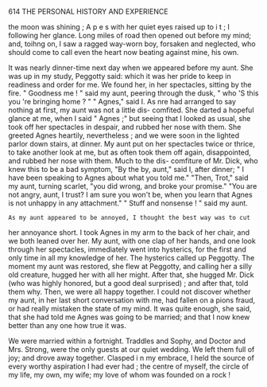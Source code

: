 614           THE PERSONAL HISTORY AND EXPERIENCE

the moon was shining ; A p e s with her quiet eyes raised up to i t ; I
following her glance. Long miles of road then opened out before my
mind; and, toihng on, I saw a ragged way-worn boy, forsaken and neglected,
who should come to call even the heart now beating against mine, his own.

   It was nearly dinner-time next day when we appeared before my aunt.
She was up in my study, Peggotty said: which it was her pride to keep
in readiness and order for me. We found her, in her spectacles, sitting by
the fire.
   " Goodness me ! " said my aunt, peering through the dusk, " who 'S
this you 're bringing home ? "
    " Agnes," said I.
   As nre had arranged to say nothing at first, my aunt was not a little dis-
comfited. She darted a hopeful glance at me, when I said " Agnes ;" but
seeing that I looked as usual, she took off her spectacles in despair, and
rubbed her nose with them.
    She greeted Agnes heartily, nevertheless ; and we were soon in the
lighted parlor down stairs, at dinner. My aunt put on her spectacles
twice or thrice, to take another look at me, but as often took them off
again, disappointed, and rubbed her nose with them. Much to the dis-
comfiture of Mr. Dick, who knew this to be a bad symptom,
    "By the by, aunt," said I, after dinner; " I have been speaking to
Agnes about what you told me."
    "Then, Trot," said my aunt, turning scarlet, "you did wrong, and
broke your promise."
    "You are not angry, aunt, I trust? I am sure you won't be, when
you learn that Agnes is not unhappy in any attachment."
    " Stuff and nonsense ! " said my aunt.

    As my aunt appeared to be annoyed, I thought the best way was to cut
her annoyance short. I took Agnes in my arm to the back of her chair,
and we both leaned over her. My aunt, with one clap of her hands, and
one look through her spectacles, immediately went into hysterics, for the
first and only time in all my knowledge of her.
   The hysterics called up Peggotty. The moment my aunt was restored,
she flew at Peggotty, and calling her a silly old creature, hugged her with
all her might. After that, she hugged Mr. Dick (who was highly honored,
but a good deal surprised) ; and after that, told them why. Then, we were
all happy together.
   I could not discover whether my aunt, in her last short conversation
with me, had fallen on a pions fraud, or had really mistaken the state of
my mind. It was quite enough, she said, that she had told me Agnes
was going to be married; and that I now knew better than any one how
true it was.

   We were married within a fortnight. Traddles and Sophy, and Doctor
and Mrs. Strong, were the only guests at our quiet wedding. We left
them full of joy; and drove away together. Clasped i n my embrace,
I held the source of every worthy aspiration I had ever had ; the centre
of myself, the circle of my life, my own, my wife; my love of whom was
founded on a rock !
